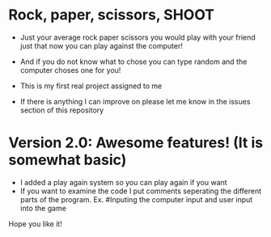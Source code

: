 # Rock, paper, scissors, SHOOT
- Just your average rock paper scissors you would play with your friend just that now you can play against the computer!
- And if you do not know what to chose you can type random and the computer choses one for you!

- This is my first real project assigned to me
- If there is anything I can improve on please let me know in the issues section of this repository


# Version 2.0: Awesome features! (It is somewhat basic)
- I added a play again system so you can play again if you want
- If you want to examine the code I put comments seperating the different parts of the program. Ex.  #Inputing the computer input and user input into the game

Hope you like it!
